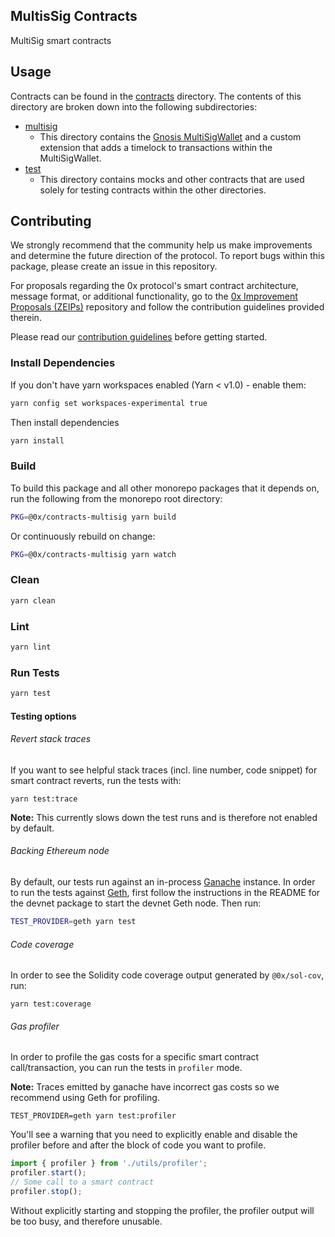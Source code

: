 ## MultisSig Contracts

MultiSig smart contracts

## Usage

Contracts can be found in the [contracts](./contracts) directory. The contents of this directory are broken down into the following subdirectories:

*   [multisig](./contracts/multisig)
    *   This directory contains the [Gnosis MultiSigWallet](https://github.com/gnosis/MultiSigWallet) and a custom extension that adds a timelock to transactions within the MultiSigWallet.
*   [test](./contracts/test)
    *   This directory contains mocks and other contracts that are used solely for testing contracts within the other directories.

## Contributing

We strongly recommend that the community help us make improvements and determine the future direction of the protocol. To report bugs within this package, please create an issue in this repository.

For proposals regarding the 0x protocol's smart contract architecture, message format, or additional functionality, go to the [0x Improvement Proposals (ZEIPs)](https://github.com/0xProject/ZEIPs) repository and follow the contribution guidelines provided therein.

Please read our [contribution guidelines](../../CONTRIBUTING.md) before getting started.

### Install Dependencies

If you don't have yarn workspaces enabled (Yarn < v1.0) - enable them:

```bash
yarn config set workspaces-experimental true
```

Then install dependencies

```bash
yarn install
```

### Build

To build this package and all other monorepo packages that it depends on, run the following from the monorepo root directory:

```bash
PKG=@0x/contracts-multisig yarn build
```

Or continuously rebuild on change:

```bash
PKG=@0x/contracts-multisig yarn watch
```

### Clean

```bash
yarn clean
```

### Lint

```bash
yarn lint
```

### Run Tests

```bash
yarn test
```

#### Testing options

###### Revert stack traces

If you want to see helpful stack traces (incl. line number, code snippet) for smart contract reverts, run the tests with:

```
yarn test:trace
```

**Note:** This currently slows down the test runs and is therefore not enabled by default.

###### Backing Ethereum node

By default, our tests run against an in-process [Ganache](https://github.com/trufflesuite/ganache-core) instance. In order to run the tests against [Geth](https://github.com/ethereum/go-ethereum), first follow the instructions in the README for the devnet package to start the devnet Geth node. Then run:

```bash
TEST_PROVIDER=geth yarn test
```

###### Code coverage

In order to see the Solidity code coverage output generated by `@0x/sol-cov`, run:

```
yarn test:coverage
```

###### Gas profiler

In order to profile the gas costs for a specific smart contract call/transaction, you can run the tests in `profiler` mode.

**Note:** Traces emitted by ganache have incorrect gas costs so we recommend using Geth for profiling.

```
TEST_PROVIDER=geth yarn test:profiler
```

You'll see a warning that you need to explicitly enable and disable the profiler before and after the block of code you want to profile.

```typescript
import { profiler } from './utils/profiler';
profiler.start();
// Some call to a smart contract
profiler.stop();
```

Without explicitly starting and stopping the profiler, the profiler output will be too busy, and therefore unusable.
